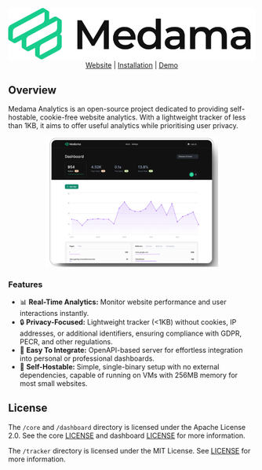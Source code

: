 <p align="center">
  <picture>
    <source media="(prefers-color-scheme: dark)" srcset="./.github/images/banner-dark.svg">
    <source media="(prefers-color-scheme: light)" srcset="./.github/images/banner-light.svg">
    <img alt="Medama: Cookie-free privacy-focused website analytics." src="./.github/images/banner-light.svg">
  </picture>
  <br>
  <a href="https://oss.medama.io/introduction">Website</a> |
  <a href="https://oss.medama.io/deployment/installation">Installation</a> |
  <a href="https://demo.medama.io">Demo</a>
</p>

## Overview

Medama Analytics is an open-source project dedicated to providing self-hostable, cookie-free website analytics. With a lightweight tracker of less than 1KB, it aims to offer useful analytics while prioritising user privacy.

<p align="center">
    <a href="https://demo.medama.io" target="_blank">
        <img src="./.github/images/demo.png" alt="Demo Screenshot" width="70%" height="70%">
    </a>
</p>

### Features

- 📊 **Real-Time Analytics:** Monitor website performance and user interactions instantly.
- 🔒 **Privacy-Focused:** Lightweight tracker (<1KB) without cookies, IP addresses, or additional identifiers, ensuring compliance with GDPR, PECR, and other regulations.
- 🧪 **Easy To Integrate:** OpenAPI-based server for effortless integration into personal or professional dashboards.
- 💼 **Self-Hostable:** Simple, single-binary setup with no external dependencies, capable of running on VMs with 256MB memory for most small websites.

## License

The `/core` and `/dashboard` directory is licensed under the Apache License 2.0. See the core [LICENSE](./core/LICENSE) and dashboard [LICENSE](./dashboard/LICENSE) for more information.

The `/tracker` directory is licensed under the MIT License. See [LICENSE](./tracker/LICENSE) for more information.
